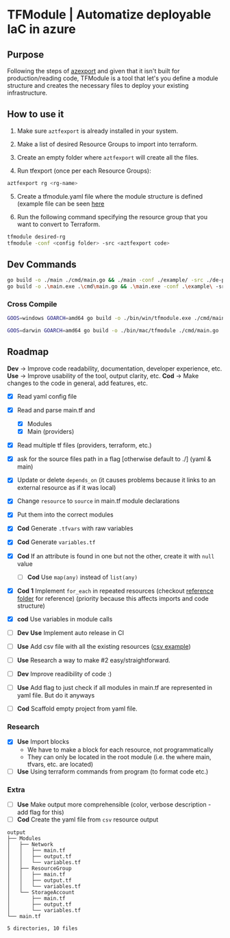 # TFModule | Automatize deployable IaC in azure

## Purpose

Following the steps of [azexport](https://github.com/Azure/aztfexport) and given that it isn't built for production/reading code,
TFModule is a tool that let's you define a module structure and creates the necessary files to deploy your existing infrastructure.

## How to use it

1. Make sure `aztfexport` is already installed in your system.

2. Make a list of desired Resource Groups to import into terraform.

3. Create an empty folder where `aztfexport` will create all the files.

4. Run tfexport (once per each Resource Groups):

```sh
aztfexport rg <rg-name>
```

5. Create a tfmodule.yaml file where the module structure is defined (example file
can be seen [here](./example/tfmodule.yaml)

6. Run the following command specifying the resource group that you want to convert
to Terraform.

```sh
tfmodule desired-rg
tfmodule -conf <config folder> -src <aztfexport code>
```

## Dev Commands

<!-- ```sh
go build ./cmd/main.go && ./main -daily
``` -->

```sh
go build -o ./main ./cmd/main.go && ./main -conf ./example/ -src ./de-pr-08-30/
go build -o .\main.exe .\cmd\main.go && .\main.exe -conf .\example\ -src .\defender-prueba\
```

### Cross Compile

```sh
GOOS=windows GOARCH=amd64 go build -o ./bin/win/tfmodule.exe ./cmd/main.go
```

```sh
GOOS=darwin GOARCH=amd64 go build -o ./bin/mac/tfmodule ./cmd/main.go
```

## Roadmap

**Dev** -> Improve code readability, documentation, developer experience, etc.
**Use** -> Improve usability of the tool, output clarity, etc.
**Cod** -> Make changes to the code in general, add features, etc.

- [x] Read yaml config file
- [x] Read and parse main.tf and
  - [x] Modules
  - [x] Main (providers)
- [x] Read multiple tf files (providers, terraform, etc.)
- [x] ask for the source files path in a flag [otherwise default to ./] (yaml & main)
- [x] Update or delete `depends_on` (it causes problems because it links to an external resource as if it was local)
- [x] Change `resource` to `source` in main.tf module declarations
- [x] Put them into the correct modules
- [x] **Cod** Generate `.tfvars` with raw variables
- [x] **Cod** Generate `variables.tf`

- [x] **Cod** If an attribute is found in one but not the other, create it with `null` value
  - [ ] **Cod** Use `map(any)` instead of `list(any)`
- [x] **Cod** **1** Implement `for_each` in repeated resources (checkout [reference folder](./output_ref/) for reference)
(priority because this affects imports and code structure)
- [x] **cod** Use variables in module calls
- [ ] **Dev** **Use** Implement auto release in CI
- [ ] **Use** Add csv file with all the existing resources ([csv example](./example/modules.csv))
- [ ] **Use** Research a way to make #2 easy/straightforward.
- [ ] **Dev** Improve readibility of code :)
- [ ] **Use** Add flag to just check if all modules in main.tf are represented in yaml file.
But do it anyways
- [ ] **Cod** Scaffold empty project from yaml file.

### Research

- [x] **Use** Import blocks
  - We have to make a block for each resource, not programmatically
  - They can only be located in the root module (i.e. the where main, tfvars, etc. are located)
- [ ] **Use** Using terraform commands from program (to format code etc.)

### Extra

- [ ] **Use** Make output more comprehensible (color, verbose description - add flag for this)
- [ ] **Cod** Create the yaml file from `csv` resource output

```plaintext
output
├── Modules
│   ├── Network
│   │   ├── main.tf
│   │   ├── output.tf
│   │   └── variables.tf
│   ├── ResourceGroup
│   │   ├── main.tf
│   │   ├── output.tf
│   │   └── variables.tf
│   └── StorageAccount
│       ├── main.tf
│       ├── output.tf
│       └── variables.tf
└── main.tf

5 directories, 10 files
```
